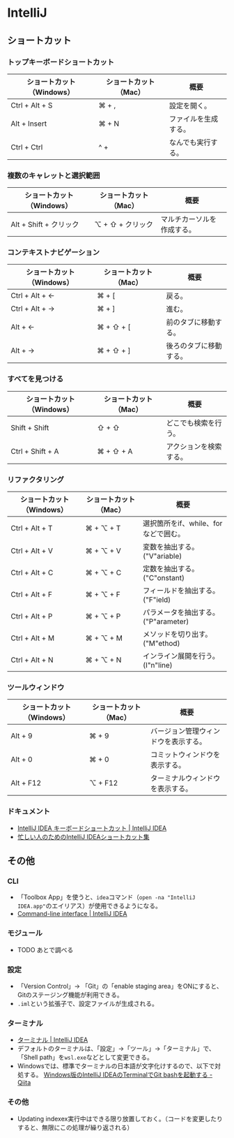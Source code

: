 # IntelliJ

## ショートカット

### トップキーボードショートカット

| ショートカット（Windows） | ショートカット（Mac） | 概要                 |
| ------------------------- | --------------------- | -------------------- |
| Ctrl + Alt + S            | ⌘ + ,                 | 設定を開く。         |
| Alt + Insert              | ⌘ + N                 | ファイルを生成する。 |
| Ctrl + Ctrl               | ^ +                   | なんでも実行する。   |

### 複数のキャレットと選択範囲

| ショートカット（Windows） | ショートカット（Mac） | 概要                       |
| ------------------------- | --------------------- | -------------------------- |
| Alt + Shift + クリック    | ⌥ + ⇧ + クリック      | マルチカーソルを作成する。 |

### コンテキストナビゲーション

| ショートカット（Windows） | ショートカット（Mac） | 概要                   |
| ------------------------- | --------------------- | ---------------------- |
| Ctrl + Alt + ←            | ⌘ + [                 | 戻る。                 |
| Ctrl + Alt + →            | ⌘ + ]                 | 進む。                 |
| Alt + ←                   | ⌘ + ⇧ + [             | 前のタブに移動する。   |
| Alt + →                   | ⌘ + ⇧ + ]             | 後ろのタブに移動する。 |

### すべてを見つける

| ショートカット（Windows） | ショートカット（Mac） | 概要                   |
| ------------------------- | --------------------- | ---------------------- |
| Shift + Shift             | ⇧ + ⇧                 | どこでも検索を行う。   |
| Ctrl + Shift + A          | ⌘ + ⇧ + A             | アクションを検索する。 |

### リファクタリング

| ショートカット（Windows） | ショートカット（Mac） | 概要                                 |
| ------------------------- | --------------------- | ------------------------------------ |
| Ctrl + Alt + T            | ⌘ + ⌥ + T             | 選択箇所をif、while、forなどで囲む。 |
| Ctrl + Alt + V            | ⌘ + ⌥ + V             | 変数を抽出する。("V"ariable)         |
| Ctrl + Alt + C            | ⌘ + ⌥ + C             | 定数を抽出する。("C"onstant)         |
| Ctrl + Alt + F            | ⌘ + ⌥ + F             | フィールドを抽出する。("F"ield)      |
| Ctrl + Alt + P            | ⌘ + ⌥ + P             | パラメータを抽出する。("P"arameter)  |
| Ctrl + Alt + M            | ⌘ + ⌥ + M             | メソッドを切り出す。("M"ethod)       |
| Ctrl + Alt + N            | ⌘ + ⌥ + N             | インライン展開を行う。(I"n"line)     |

### ツールウィンドウ

| ショートカット（Windows） | ショートカット（Mac） | 概要                                 |
| ------------------------- | --------------------- | ------------------------------------ |
| Alt + 9                   | ⌘ + 9                 | バージョン管理ウィンドウを表示する。 |
| Alt + 0                   | ⌘ + 0                 | コミットウィンドウを表示する。       |
| Alt + F12                 | ⌥ + F12               | ターミナルウィンドウを表示する。     |

### ドキュメント

- [IntelliJ IDEA キーボードショートカット | IntelliJ IDEA](https://pleiades.io/help/idea/mastering-keyboard-shortcuts.html)
- [忙しい人のためのIntelliJ IDEAショートカット集](https://qiita.com/yoppe/items/f7cbeb825c071691d3f2)

## その他

### CLI

- 「Toolbox App」を使うと、`idea`コマンド（`open -na "IntelliJ IDEA.app"`のエイリアス）が使用できるようになる。
- [Command-line interface | IntelliJ IDEA](https://www.jetbrains.com/help/idea/working-with-the-ide-features-from-command-line.html#toolbox)

### モジュール

- TODO あとで調べる

### 設定

- 「Version Control」-> 「Git」の「enable staging area」をONにすると、Gitのステージング機能が利用できる。
- `.iml`という拡張子で、設定ファイルが生成される。

### ターミナル

- [ターミナル | IntelliJ IDEA](https://pleiades.io/help/idea/terminal-emulator.html)
- デフォルトのターミナルは、「設定」→「ツール」→「ターミナル」で、「Shell path」を`wsl.exe`などとして変更できる。
- Windowsでは、標準でターミナルの日本語が文字化けするので、以下で対処する。
  [Windows版のIntelliJ IDEAのTerminalでGit bashを起動する - Qiita](https://qiita.com/EichiSanden/items/7c735c5d7ec33c51012c)

### その他

- Updating indexex実行中はできる限り放置しておく。（コードを変更したりすると、無限にこの処理が繰り返される）
